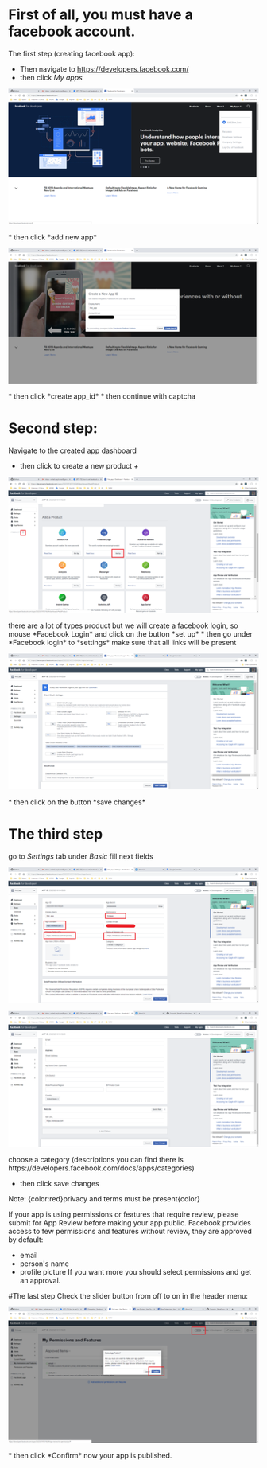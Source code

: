 # First of all, you must have a facebook account. 
The first step (creating facebook app):
* Then navigate to https://developers.facebook.com/
* then click *My apps*
 <p align="center"><img src="./files/screenshot-1.png"></p> 
* then click *add new app*
 <p align="center"><img src="./files/screenshot-2.png"></p> 
* then click *create app_id*
* then continue with captcha

# Second step:
Navigate to the created app dashboard
* then click to create a new product *+*
 <p align="center"><img src="./files/screenshot-3.png"></p> 
there are a lot of types product but we will create a facebook login, so mouse *Facebook Login* and click on the button *set up*
* then go under *Facebook login* to *settings*
make sure that all links will be present
 <p align="center"><img src="./files/screenshot-4.png"></p> 
* then click on the button *save changes*

# The third step 
go to *Settings* tab under *Basic*
fill next fields
 <p align="center"><img src="./files/screenshot-5.png"></p> 
 <p align="center"><img src="./files/screenshot-6.png"></p> 
choose a category (descriptions you can find there is https://developers.facebook.com/docs/apps/categories)

* then click save changes

Note:
{color:red}privacy and terms must be present{color}


If your app is using permissions or features that require review, please submit for App Review before making your app public.
Facebook provides access to few permissions and features without review, they are approved by default:
* email
* person's name
* profile picture
If you want more you should select permissions and get an approval.

#The last step
Check the slider button from off to on in the header menu:
 <p align="center"><img src="./files/screenshot-7.png"></p> 
* then click *Confirm*
now your app is published.